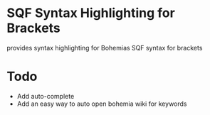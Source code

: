 SQF Syntax Highlighting for Brackets
============

provides syntax highlighting for Bohemias SQF syntax for brackets

Todo
============

  * Add auto-complete
  * Add an easy way to auto open bohemia wiki for keywords
